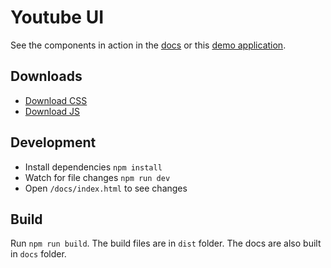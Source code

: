 # Youtube UI
See the components in action in the [docs](http://mountainous-boundary.surge.sh/) or this [demo application](http://goofy-beef.surge.sh/).

## Downloads
* [Download CSS](https://raw.githubusercontent.com/devforey/youtube-ui/master/dist/index.css)
* [Download JS](https://raw.githubusercontent.com/devforey/youtube-ui/master/dist/index.js)

## Development
* Install dependencies `npm install`
* Watch for file changes `npm run dev`
* Open `/docs/index.html` to see changes

## Build
Run `npm run build`. The build files are in `dist` folder. The docs are also built in `docs` folder.